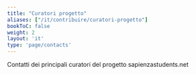 ```yaml
---
title: "Curatori progetto"
aliases: ["/it/contribuire/curatori-progetto"]
bookToC: false
weight: 2
layout: 'it'
type: 'page/contacts'
---
```


Contatti dei principali curatori del progetto sapienzastudents.net
